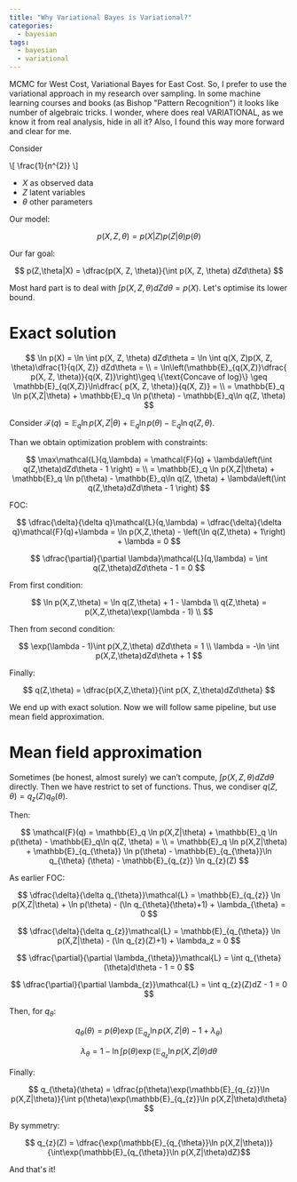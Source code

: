 ```yaml
---
title: "Why Variational Bayes is Variational?"
categories:
  - bayesian
tags:
  - bayesian
  - variational
---
```


MCMC for West Cost, Variational Bayes for East Cost. So, I prefer to use the variational approach in my research over sampling. In some machine learning courses and books (as Bishop "Pattern Recognition") it looks like number of algebraic tricks. I wonder, where does real VARIATIONAL, as we know it from real analysis, hide in all it? Also, I found this way more forward and clear for me.

Consider

\\[ 
\frac{1}{n^{2}} 
\\]

+ $X$ as observed data
+ $Z$ latent variables
+ $\theta$ other parameters 

Our model:

$$
p(X, Z, \theta) = p(X|Z)p(Z|\theta)p(\theta)
$$

Our far goal:

$$
p(Z,\theta|X) = \dfrac{p(X, Z, \theta)}{\int p(X, Z, \theta) dZd\theta}
$$


Most hard part is to deal with $\int p(X, Z, \theta) dZd\theta = p(X)$. Let's optimise its lower bound.

# Exact solution

$$
\ln p(X) = \ln \int p(X, Z, \theta) dZd\theta = \ln \int q(X, Z)p(X, Z, \theta)\dfrac{1}{q(X, Z)} dZd\theta = \\
= \ln\left(\mathbb{E}_{q(X,Z)}\dfrac{ p(X, Z, \theta)}{q(X, Z)}\right)\geq \{\text{Concave of log}\} \geq \mathbb{E}_{q(X,Z)}\ln\dfrac{ p(X, Z, \theta)}{q(X, Z)} = \\
= \mathbb{E}_q \ln p(X,Z|\theta) + \mathbb{E}_q \ln p(\theta) - \mathbb{E}_q\ln q(Z, \theta)
$$

Consider $\mathcal{F}(q) = \mathbb{E}_q \ln p(X,Z|\theta) + \mathbb{E}_q \ln p(\theta) - \mathbb{E}_q\ln q(Z, \theta)$.

Than we obtain optimization problem with constraints:

$$
\max\mathcal{L}(q,\lambda) = \mathcal{F}(q) + \lambda\left(\int q(Z,\theta)dZd\theta - 1 \right) = \\
= \mathbb{E}_q \ln p(X,Z|\theta) + \mathbb{E}_q \ln p(\theta) - \mathbb{E}_q\ln q(Z, \theta) + \lambda\left(\int q(Z,\theta)dZd\theta - 1 \right)
$$

FOC:

$$
\dfrac{\delta}{\delta q}\mathcal{L}(q,\lambda) = \dfrac{\delta}{\delta q}\mathcal{F}(q)+\lambda = \ln p(X,Z,\theta)  - \left(\ln q(Z,\theta) + 1\right) + \lambda = 0
$$


$$
\dfrac{\partial}{\partial \lambda}\mathcal{L}(q,\lambda) = \int q(Z,\theta)dZd\theta - 1 = 0
$$


From first condition:
    
$$
\ln p(X,Z,\theta) = \ln q(Z,\theta) + 1 - \lambda \\
q(Z,\theta) = p(X,Z,\theta)\exp(\lambda - 1) \\
$$

Then from second condition:

$$
\exp(\lambda - 1)\int p(X,Z,\theta) dZd\theta = 1 \\
\lambda = -\ln \int p(X,Z,\theta)dZd\theta + 1
$$

Finally:

$$
q(Z,\theta) = \dfrac{p(X,Z,\theta)}{\int p(X, Z,\theta)dZd\theta}
$$

We end up with exact solution. Now we will follow same pipeline, but use mean field approximation.

# Mean field approximation

Sometimes (be honest, almost surely) we can’t compute, $\int p(X, Z,\theta)dZd\theta$ directly. Then we have restrict to set of functions. Thus, we condiser $q(Z,\theta) = q_z(Z)q_{\theta}(\theta)$.

Then:

$$
\mathcal{F}(q) = \mathbb{E}_q \ln p(X,Z|\theta) + \mathbb{E}_q \ln p(\theta) - \mathbb{E}_q\ln q(Z, \theta) = \\
= \mathbb{E}_q \ln p(X,Z|\theta) + \mathbb{E}_{q_{\theta}} \ln p(\theta) - \mathbb{E}_{q_{\theta}}\ln q_{\theta}
(\theta) - \mathbb{E}_{q_{z}} \ln q_{z}(Z)
$$

As earlier FOC:


$$
\dfrac{\delta}{\delta q_{\theta}}\mathcal{L} = \mathbb{E}_{q_{z}}
\ln p(X,Z|\theta) + \ln p(\theta) - (\ln q_{\theta}(\theta)+1) + \lambda_{\theta} = 0 
$$

$$
\dfrac{\delta}{\delta q_{z}}\mathcal{L} = \mathbb{E}_{q_{\theta}}
\ln p(X,Z|\theta) - (\ln q_{z}(Z)+1) + \lambda_z = 0 
$$

$$
\dfrac{\partial}{\partial \lambda_{\theta}}\mathcal{L} = \int q_{\theta}(\theta)d\theta - 1 = 0
$$

$$
\dfrac{\partial}{\partial \lambda_{z}}\mathcal{L} = \int q_{z}(Z)dZ - 1 = 0
$$

Then, for $q_\theta$:

$$
q_{\theta}(\theta) = p(\theta)\exp(\mathbb{E}_{q_{z}}\ln p(X,Z|\theta)-1+\lambda_{\theta})
$$

$$
\lambda_{\theta} = 1 - \ln\int p(\theta)\exp(\mathbb{E}_{q_{z}}\ln p(X,Z|\theta)d\theta
$$

Finally:

$$
q_{\theta}(\theta) = \dfrac{p(\theta)\exp(\mathbb{E}_{q_{z}}\ln p(X,Z|\theta)}{\int p(\theta)\exp(\mathbb{E}_{q_{z}}\ln p(X,Z|\theta)d\theta}
$$

By symmetry:

$$
q_{z}(Z) = \dfrac{\exp(\mathbb{E}_{q_{\theta}}\ln p(X,Z|\theta))}{\int\exp(\mathbb{E}_{q_{\theta}}\ln p(X,Z|\theta)dZ}$$

And that's it!
